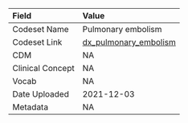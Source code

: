 |Field            |Value                 |
|:----------------|:---------------------|
|Codeset Name     |Pulmonary embolism    |
|Codeset Link     |[dx_pulmonary_embolism](https://github.com/PEDSnet/Variable-Dictionary/blob/main/condition/dx_pulmonary_embolism.csv)|
|CDM              |NA                    |
|Clinical Concept |NA                    |
|Vocab            |NA                    |
|Date Uploaded    |2021-12-03            |
|Metadata         |NA                    |
